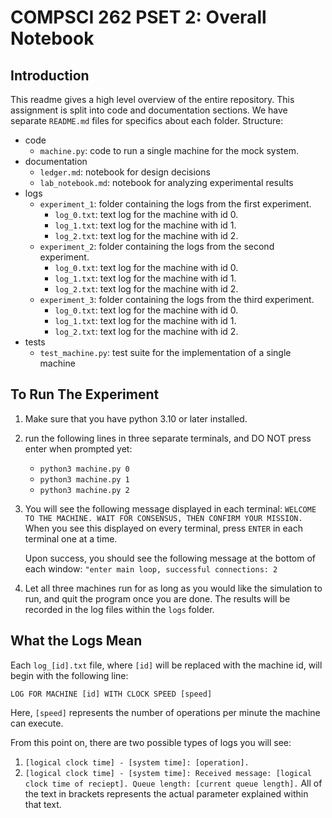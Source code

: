 # COMPSCI 262 PSET 2: Overall Notebook

## Introduction
This readme gives a high level overview of the entire repository. This assignment is split into code and documentation sections. We have separate ```README.md``` files for specifics about each folder. Structure:
- code
    - ```machine.py```: code to run a single machine for the mock system.
- documentation
    - ```ledger.md```: notebook for design decisions
    - ```lab_notebook.md```: notebook for analyzing experimental results
- logs
    - ```experiment_1```: folder containing the logs from the first experiment.
        - ```log_0.txt```: text log for the machine with id 0.
        - ```log_1.txt```: text log for the machine with id 1.
        - ```log_2.txt```: text log for the machine with id 2.
    - ```experiment_2```: folder containing the logs from the second experiment.
        - ```log_0.txt```: text log for the machine with id 0.
        - ```log_1.txt```: text log for the machine with id 1.
        - ```log_2.txt```: text log for the machine with id 2.
    - ```experiment_3```: folder containing the logs from the third experiment.
        - ```log_0.txt```: text log for the machine with id 0.
        - ```log_1.txt```: text log for the machine with id 1.
        - ```log_2.txt```: text log for the machine with id 2.
- tests
    - ```test_machine.py```: test suite for the implementation of a single machine

## To Run The Experiment
1. Make sure that you have python 3.10 or later installed.

2. run the following lines in three separate terminals, and DO NOT press enter when prompted yet:
    - ```python3 machine.py 0```
    - ```python3 machine.py 1```
    - ```python3 machine.py 2```

3. You will see the following message displayed in each terminal:
    ```WELCOME TO THE MACHINE. WAIT FOR CONSENSUS, THEN CONFIRM YOUR MISSION.```
    When you see this displayed on every terminal, press ```ENTER``` in each terminal one at a time.

    Upon success, you should see the following message at the bottom of each window:
    ```"enter main loop, successful connections: 2```

4. Let all three machines run for as long as you would like the simulation to run, and quit the program once you are done. The results will be recorded in the log files within the ```logs``` folder.


## What the Logs Mean
Each ```log_[id].txt``` file, where ```[id]``` will be replaced with the machine id, will begin with the following line:

```LOG FOR MACHINE [id] WITH CLOCK SPEED [speed] ```

Here, ```[speed]``` represents the number of operations per minute the machine can execute.

From this point on, there are two possible types of logs you will see:
1. ```[logical clock time] - [system time]: [operation].```
2. ```[logical clock time] - [system time]: Received message: [logical clock time of reciept]. Queue length: [current queue length].```
All of the text in brackets represents the actual parameter explained within that text. 